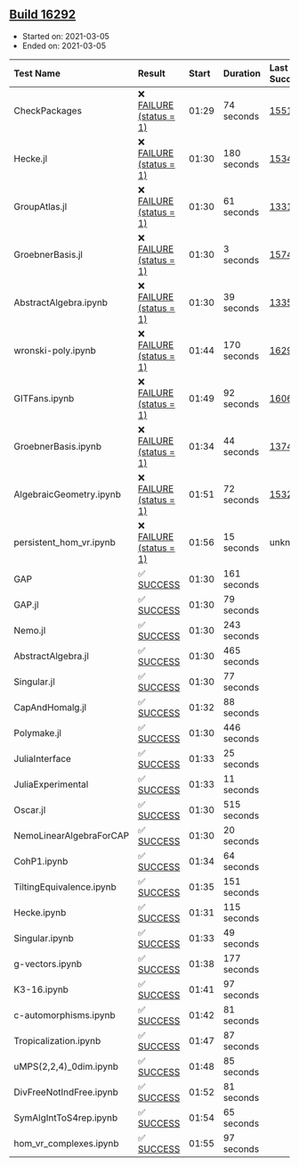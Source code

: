 ## [Build 16292](https://oscarci.mathematik.uni-kl.de/job/oscar/16292/)

* Started on: 2021-03-05
* Ended on: 2021-03-05

| Test Name    | Result | Start | Duration | Last Success | First Failure |
|:-------------|:-------|:------|:---------|:-------------|:--------------|
| CheckPackages | ❌ [FAILURE (status = 1)](https://oscarci.mathematik.uni-kl.de/job/oscar/16292/artifact/logs/build-16292/CheckPackages.log) | 01:29 | 74 seconds | [15514](https://oscarci.mathematik.uni-kl.de/job/oscar/15514/) | [15515](https://oscarci.mathematik.uni-kl.de/job/oscar/15515/) |
| Hecke.jl | ❌ [FAILURE (status = 1)](https://oscarci.mathematik.uni-kl.de/job/oscar/16292/artifact/logs/build-16292/Hecke.jl.log) | 01:30 | 180 seconds | [15344](https://oscarci.mathematik.uni-kl.de/job/oscar/15344/) | [15348](https://oscarci.mathematik.uni-kl.de/job/oscar/15348/) |
| GroupAtlas.jl | ❌ [FAILURE (status = 1)](https://oscarci.mathematik.uni-kl.de/job/oscar/16292/artifact/logs/build-16292/GroupAtlas.jl.log) | 01:30 | 61 seconds | [13311](https://oscarci.mathematik.uni-kl.de/job/oscar/13311/) | [13312](https://oscarci.mathematik.uni-kl.de/job/oscar/13312/) |
| GroebnerBasis.jl | ❌ [FAILURE (status = 1)](https://oscarci.mathematik.uni-kl.de/job/oscar/16292/artifact/logs/build-16292/GroebnerBasis.jl.log) | 01:30 | 3 seconds | [15745](https://oscarci.mathematik.uni-kl.de/job/oscar/15745/) | [15746](https://oscarci.mathematik.uni-kl.de/job/oscar/15746/) |
| AbstractAlgebra.ipynb | ❌ [FAILURE (status = 1)](https://oscarci.mathematik.uni-kl.de/job/oscar/16292/artifact/logs/build-16292/AbstractAlgebra.ipynb.log) | 01:30 | 39 seconds | [13355](https://oscarci.mathematik.uni-kl.de/job/oscar/13355/) | [13356](https://oscarci.mathematik.uni-kl.de/job/oscar/13356/) |
| wronski-poly.ipynb | ❌ [FAILURE (status = 1)](https://oscarci.mathematik.uni-kl.de/job/oscar/16292/artifact/logs/build-16292/wronski-poly.ipynb.log) | 01:44 | 170 seconds | [16291](https://oscarci.mathematik.uni-kl.de/job/oscar/16291/) | [16292](https://oscarci.mathematik.uni-kl.de/job/oscar/16292/) |
| GITFans.ipynb | ❌ [FAILURE (status = 1)](https://oscarci.mathematik.uni-kl.de/job/oscar/16292/artifact/logs/build-16292/GITFans.ipynb.log) | 01:49 | 92 seconds | [16068](https://oscarci.mathematik.uni-kl.de/job/oscar/16068/) | [16069](https://oscarci.mathematik.uni-kl.de/job/oscar/16069/) |
| GroebnerBasis.ipynb | ❌ [FAILURE (status = 1)](https://oscarci.mathematik.uni-kl.de/job/oscar/16292/artifact/logs/build-16292/GroebnerBasis.ipynb.log) | 01:34 | 44 seconds | [13748](https://oscarci.mathematik.uni-kl.de/job/oscar/13748/) | [13749](https://oscarci.mathematik.uni-kl.de/job/oscar/13749/) |
| AlgebraicGeometry.ipynb | ❌ [FAILURE (status = 1)](https://oscarci.mathematik.uni-kl.de/job/oscar/16292/artifact/logs/build-16292/AlgebraicGeometry.ipynb.log) | 01:51 | 72 seconds | [15322](https://oscarci.mathematik.uni-kl.de/job/oscar/15322/) | [15323](https://oscarci.mathematik.uni-kl.de/job/oscar/15323/) |
| persistent_hom_vr.ipynb | ❌ [FAILURE (status = 1)](https://oscarci.mathematik.uni-kl.de/job/oscar/16292/artifact/logs/build-16292/persistent_hom_vr.ipynb.log) | 01:56 | 15 seconds | unknown | unknown |
| GAP | ✅ [SUCCESS](https://oscarci.mathematik.uni-kl.de/job/oscar/16292/artifact/logs/build-16292/GAP.log) | 01:30 | 161 seconds |  |  |
| GAP.jl | ✅ [SUCCESS](https://oscarci.mathematik.uni-kl.de/job/oscar/16292/artifact/logs/build-16292/GAP.jl.log) | 01:30 | 79 seconds |  |  |
| Nemo.jl | ✅ [SUCCESS](https://oscarci.mathematik.uni-kl.de/job/oscar/16292/artifact/logs/build-16292/Nemo.jl.log) | 01:30 | 243 seconds |  |  |
| AbstractAlgebra.jl | ✅ [SUCCESS](https://oscarci.mathematik.uni-kl.de/job/oscar/16292/artifact/logs/build-16292/AbstractAlgebra.jl.log) | 01:30 | 465 seconds |  |  |
| Singular.jl | ✅ [SUCCESS](https://oscarci.mathematik.uni-kl.de/job/oscar/16292/artifact/logs/build-16292/Singular.jl.log) | 01:30 | 77 seconds |  |  |
| CapAndHomalg.jl | ✅ [SUCCESS](https://oscarci.mathematik.uni-kl.de/job/oscar/16292/artifact/logs/build-16292/CapAndHomalg.jl.log) | 01:32 | 88 seconds |  |  |
| Polymake.jl | ✅ [SUCCESS](https://oscarci.mathematik.uni-kl.de/job/oscar/16292/artifact/logs/build-16292/Polymake.jl.log) | 01:30 | 446 seconds |  |  |
| JuliaInterface | ✅ [SUCCESS](https://oscarci.mathematik.uni-kl.de/job/oscar/16292/artifact/logs/build-16292/JuliaInterface.log) | 01:33 | 25 seconds |  |  |
| JuliaExperimental | ✅ [SUCCESS](https://oscarci.mathematik.uni-kl.de/job/oscar/16292/artifact/logs/build-16292/JuliaExperimental.log) | 01:33 | 11 seconds |  |  |
| Oscar.jl | ✅ [SUCCESS](https://oscarci.mathematik.uni-kl.de/job/oscar/16292/artifact/logs/build-16292/Oscar.jl.log) | 01:30 | 515 seconds |  |  |
| NemoLinearAlgebraForCAP | ✅ [SUCCESS](https://oscarci.mathematik.uni-kl.de/job/oscar/16292/artifact/logs/build-16292/NemoLinearAlgebraForCAP.log) | 01:30 | 20 seconds |  |  |
| CohP1.ipynb | ✅ [SUCCESS](https://oscarci.mathematik.uni-kl.de/job/oscar/16292/artifact/logs/build-16292/CohP1.ipynb.log) | 01:34 | 64 seconds |  |  |
| TiltingEquivalence.ipynb | ✅ [SUCCESS](https://oscarci.mathematik.uni-kl.de/job/oscar/16292/artifact/logs/build-16292/TiltingEquivalence.ipynb.log) | 01:35 | 151 seconds |  |  |
| Hecke.ipynb | ✅ [SUCCESS](https://oscarci.mathematik.uni-kl.de/job/oscar/16292/artifact/logs/build-16292/Hecke.ipynb.log) | 01:31 | 115 seconds |  |  |
| Singular.ipynb | ✅ [SUCCESS](https://oscarci.mathematik.uni-kl.de/job/oscar/16292/artifact/logs/build-16292/Singular.ipynb.log) | 01:33 | 49 seconds |  |  |
| g-vectors.ipynb | ✅ [SUCCESS](https://oscarci.mathematik.uni-kl.de/job/oscar/16292/artifact/logs/build-16292/g-vectors.ipynb.log) | 01:38 | 177 seconds |  |  |
| K3-16.ipynb | ✅ [SUCCESS](https://oscarci.mathematik.uni-kl.de/job/oscar/16292/artifact/logs/build-16292/K3-16.ipynb.log) | 01:41 | 97 seconds |  |  |
| c-automorphisms.ipynb | ✅ [SUCCESS](https://oscarci.mathematik.uni-kl.de/job/oscar/16292/artifact/logs/build-16292/c-automorphisms.ipynb.log) | 01:42 | 81 seconds |  |  |
| Tropicalization.ipynb | ✅ [SUCCESS](https://oscarci.mathematik.uni-kl.de/job/oscar/16292/artifact/logs/build-16292/Tropicalization.ipynb.log) | 01:47 | 87 seconds |  |  |
| uMPS(2,2,4)_0dim.ipynb | ✅ [SUCCESS](https://oscarci.mathematik.uni-kl.de/job/oscar/16292/artifact/logs/build-16292/uMPS-2-2-4-_0dim.ipynb.log) | 01:48 | 85 seconds |  |  |
| DivFreeNotIndFree.ipynb | ✅ [SUCCESS](https://oscarci.mathematik.uni-kl.de/job/oscar/16292/artifact/logs/build-16292/DivFreeNotIndFree.ipynb.log) | 01:52 | 81 seconds |  |  |
| SymAlgIntToS4rep.ipynb | ✅ [SUCCESS](https://oscarci.mathematik.uni-kl.de/job/oscar/16292/artifact/logs/build-16292/SymAlgIntToS4rep.ipynb.log) | 01:54 | 65 seconds |  |  |
| hom_vr_complexes.ipynb | ✅ [SUCCESS](https://oscarci.mathematik.uni-kl.de/job/oscar/16292/artifact/logs/build-16292/hom_vr_complexes.ipynb.log) | 01:55 | 97 seconds |  |  |
